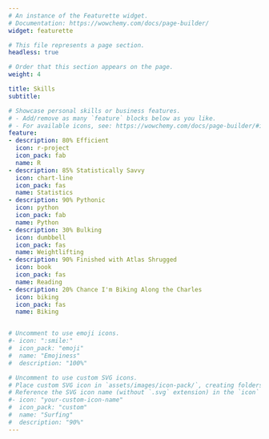 ```yaml
---
# An instance of the Featurette widget.
# Documentation: https://wowchemy.com/docs/page-builder/
widget: featurette

# This file represents a page section.
headless: true

# Order that this section appears on the page.
weight: 4

title: Skills
subtitle:

# Showcase personal skills or business features.
# - Add/remove as many `feature` blocks below as you like.
# - For available icons, see: https://wowchemy.com/docs/page-builder/#icons
feature:
- description: 80% Efficient
  icon: r-project
  icon_pack: fab
  name: R
- description: 85% Statistically Savvy
  icon: chart-line
  icon_pack: fas
  name: Statistics
- description: 90% Pythonic
  icon: python
  icon_pack: fab
  name: Python
- description: 30% Bulking
  icon: dumbbell
  icon_pack: fas
  name: Weightlifting
- description: 90% Finished with Atlas Shrugged
  icon: book
  icon_pack: fas
  name: Reading
- description: 20% Chance I'm Biking Along the Charles
  icon: biking
  icon_pack: fas
  name: Biking


# Uncomment to use emoji icons.
#- icon: ":smile:"
#  icon_pack: "emoji"
#  name: "Emojiness"
#  description: "100%"  

# Uncomment to use custom SVG icons.
# Place custom SVG icon in `assets/images/icon-pack/`, creating folders if necessary.
# Reference the SVG icon name (without `.svg` extension) in the `icon` field.
#- icon: "your-custom-icon-name"
#  icon_pack: "custom"
#  name: "Surfing"
#  description: "90%"
---
```

